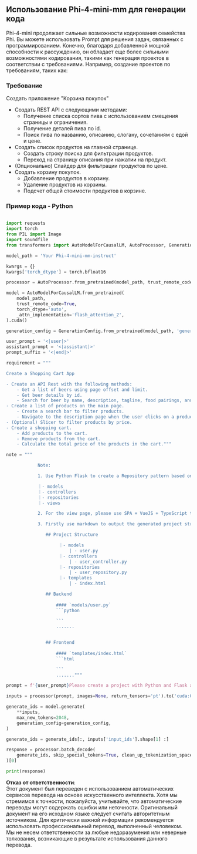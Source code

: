 ## **Использование Phi-4-mini-mm для генерации кода**

Phi-4-mini продолжает сильные возможности кодирования семейства Phi. Вы можете использовать Prompt для решения задач, связанных с программированием. Конечно, благодаря добавленной мощной способности к рассуждению, он обладает еще более сильными возможностями кодирования, такими как генерация проектов в соответствии с требованиями. Например, создание проектов по требованиям, таких как:

### **Требование**

Создать приложение "Корзина покупок"

- Создать REST API с следующими методами:
    - Получение списка сортов пива с использованием смещения страницы и ограничения.
    - Получение деталей пива по id.
    - Поиск пива по названию, описанию, слогану, сочетаниям с едой и цене.
- Создать список продуктов на главной странице.
    - Создать строку поиска для фильтрации продуктов.
    - Переход на страницу описания при нажатии на продукт.
- (Опционально) Слайдер для фильтрации продуктов по цене.
- Создать корзину покупок.
    - Добавление продуктов в корзину.
    - Удаление продуктов из корзины.
    - Подсчет общей стоимости продуктов в корзине.

### **Пример кода - Python**

```python

import requests
import torch
from PIL import Image
import soundfile
from transformers import AutoModelForCausalLM, AutoProcessor, GenerationConfig,pipeline,AutoTokenizer

model_path = 'Your Phi-4-mini-mm-instruct'

kwargs = {}
kwargs['torch_dtype'] = torch.bfloat16

processor = AutoProcessor.from_pretrained(model_path, trust_remote_code=True)

model = AutoModelForCausalLM.from_pretrained(
    model_path,
    trust_remote_code=True,
    torch_dtype='auto',
    _attn_implementation='flash_attention_2',
).cuda()

generation_config = GenerationConfig.from_pretrained(model_path, 'generation_config.json')

user_prompt = '<|user|>'
assistant_prompt = '<|assistant|>'
prompt_suffix = '<|end|>'

requirement = """

Create a Shopping Cart App

- Create an API Rest with the following methods:
    - Get a list of beers using page offset and limit.
    - Get beer details by id.
    - Search for beer by name, description, tagline, food pairings, and price.
- Create a list of products on the main page.
    - Create a search bar to filter products.
    - Navigate to the description page when the user clicks on a product.
- (Optional) Slicer to filter products by price.
- Create a shopping cart.
    - Add products to the cart.
    - Remove products from the cart.
    - Calculate the total price of the products in the cart."""

note = """ 

            Note:

            1. Use Python Flask to create a Repository pattern based on the following structure to generate the files

            ｜- models
            ｜- controllers
            ｜- repositories
            ｜- views

            2. For the view page, please use SPA + VueJS + TypeScript to build

            3. Firstly use markdown to output the generated project structure (including directories and files), and then generate the  file names and corresponding codes step by step, output like this 

               ## Project Structure

                    ｜- models
                        | - user.py
                    ｜- controllers
                        | - user_controller.py
                    ｜- repositories
                        | - user_repository.py
                    ｜- templates
                        | - index.html

               ## Backend
                 
                   #### `models/user.py`
                   ```python

                   ```
                   .......
               

               ## Frontend
                 
                   #### `templates/index.html`
                   ```html

                   ```
                   ......."""

prompt = f'{user_prompt}Please create a project with Python and Flask according to the following requirements：\n{requirement}{note}{prompt_suffix}{assistant_prompt}'

inputs = processor(prompt, images=None, return_tensors='pt').to('cuda:0')

generate_ids = model.generate(
    **inputs,
    max_new_tokens=2048,
    generation_config=generation_config,
)

generate_ids = generate_ids[:, inputs['input_ids'].shape[1] :]

response = processor.batch_decode(
    generate_ids, skip_special_tokens=True, clean_up_tokenization_spaces=False
)[0]

print(response)

```

**Отказ от ответственности**:  
Этот документ был переведен с использованием автоматических сервисов перевода на основе искусственного интеллекта. Хотя мы стремимся к точности, пожалуйста, учитывайте, что автоматические переводы могут содержать ошибки или неточности. Оригинальный документ на его исходном языке следует считать авторитетным источником. Для критически важной информации рекомендуется использовать профессиональный перевод, выполненный человеком. Мы не несем ответственности за любые недоразумения или неверные толкования, возникающие в результате использования данного перевода.